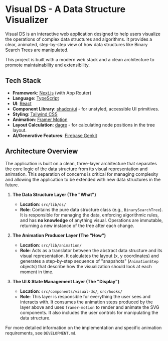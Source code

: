 # Visual DS - A Data Structure Visualizer

Visual DS is an interactive web application designed to help users visualize the operations of complex data structures and algorithms. It provides a clear, animated, step-by-step view of how data structures like Binary Search Trees are manipulated.

This project is built with a modern web stack and a clean architecture to promote maintainability and extensibility.

## Tech Stack

*   **Framework**: [Next.js](https://nextjs.org/) (with App Router)
*   **Language**: [TypeScript](https://www.typescriptlang.org/)
*   **UI**: [React](https://reactjs.org/)
*   **Component Library**: [shadcn/ui](https://ui.shadcn.com/) - for unstyled, accessible UI primitives.
*   **Styling**: [Tailwind CSS](https://tailwindcss.com/)
*   **Animation**: [Framer Motion](https://www.framer.com/motion/)
*   **Layout Calculation**: [dagre](https://github.com/dagrejs/dagre) - for calculating node positions in the tree layout.
*   **AI/Generative Features**: [Firebase Genkit](https://firebase.google.com/docs/genkit)

## Architecture Overview

The application is built on a clean, three-layer architecture that separates the core logic of the data structure from its visual representation and animation. This separation of concerns is critical for managing complexity and allowing the application to be extended with new data structures in the future.

1.  **The Data Structure Layer (The "What")**
    *   **Location**: `src/lib/ds/`
    *   **Role**: Contains the pure data structure class (e.g., `BinarySearchTree`). It is responsible for managing the data, enforcing algorithmic rules, and has **no knowledge** of anything visual. Operations are immutable, returning a new instance of the tree after each change.

2.  **The Animation Producer Layer (The "How")**
    *   **Location**: `src/lib/animation/`
    *   **Role**: Acts as a translator between the abstract data structure and its visual representation. It calculates the layout (x, y coordinates) and generates a step-by-step sequence of "snapshots" (`AnimationStep` objects) that describe how the visualization should look at each moment in time.

3.  **The UI & State Management Layer (The "Display")**
    *   **Location**: `src/components/visual-ds/`, `src/hooks/`
    *   **Role**: This layer is responsible for everything the user sees and interacts with. It consumes the animation steps produced by the layer above and uses `framer-motion` to render and animate the SVG components. It also includes the user controls for manipulating the data structure.

For more detailed information on the implementation and specific animation requirements, see `DEVELOPMENT.md`.

